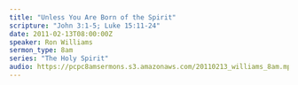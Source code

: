```yaml
---
title: "Unless You Are Born of the Spirit"
scripture: "John 3:1-5; Luke 15:11-24"
date: 2011-02-13T08:00:00Z
speaker: Ron Williams
sermon_type: 8am
series: "The Holy Spirit"
audio: https://pcpc8amsermons.s3.amazonaws.com/20110213_williams_8am.mp3 
---
```




